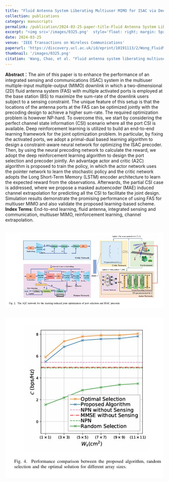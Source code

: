 ```yaml
---
title: "Fluid Antenna System Liberating Multiuser MIMO for ISAC via Deep Reinforcement Learning"
collection: publications
category: manuscripts
permalink: /publication/2024-03-25-paper-title-Fluid Antenna System Liberating Multiuser MIMO for ISAC via Deep Reinforcement Learning
excerpt: "<img src='/images/0325.png'  style='float: right; margin: 5px;'>This paper investigates the joint optimization of port selection and precoding for a fluid antenna system (FAS)-assisted multiuser MIMO ISAC system using deep reinforcement learning to maximize the sum rate under a sensing constraint."
date: 2024-03-25
venue: 'IEEE Transactions on Wireless Communications'
paperurl: 'https://discovery.ucl.ac.uk/id/eprint/10191113/2/Wong_Fluid%20Antenna%20System%20Liberating%20Multiuser%20MIMO%20for%20ISAC%20via%20Deep%20Reinforcement%20Learning_AAM.pdf'
thumbnail: '/images/0325.png'
citation: 'Wang, Chao, et al. "Fluid antenna system liberating multiuser MIMO for ISAC via deep reinforcement learning." IEEE Transactions on Wireless Communications (2024).'
---
```



**Abstract**：The aim of this paper is to enhance the performance of an integrated sensing and communications (ISAC) system in the multiuser multiple-input multiple-output (MIMO) downlink in which a two-dimensional (2D) fluid antenna system (FAS) with multiple activated ports is employed at the base station (BS) to maximize the sum-rate of the downlink users subject to a sensing constraint. The unique feature of this setup is that the locations of the antenna ports at the FAS can be optimized jointly with the precoding design to achieve a higher sum-rate. The required optimization problem is however NP-hard. To overcome this, we start by considering the perfect channel state information (CSI) scenario where all the port CSI is available. Deep reinforcement learning is utilized to build an end-to-end learning framework for the joint optimization problem. In particular, by fixing the activated ports, we adopt a primal-dual based learning algorithm to design a constraint-aware neural network for optimizing the ISAC precoder. Then, by using the neural precoding network to calculate the reward, we adopt the deep reinforcement learning algorithm to design the port selection and precoder jointly. An advantage actor and critic (A2C) algorithm is proposed to train the policy, in which the actor network uses the pointer network to learn the stochastic policy and the critic network adopts the Long Short-Term Memory (LSTM) encoder architecture to learn the expected reward from the observations. Afterwards, the partial CSI case is addressed, where we propose a masked autoencoder (MAE) induced channel extrapolation for predicting all the CSI to facilitate the joint design. Simulation results demonstrate the promising performance of using FAS for multiuser MIMO and also validate the proposed learning-based scheme.
**Index Terms**: End-to-end learning, fluid antenna, integrated sensing and communication, multiuser MIMO, reinforcement learning, channel extrapolation.



<br/><img src='/images/03251.png' width = "600">

<br/><img src='/images/03252.png' width = "600">
